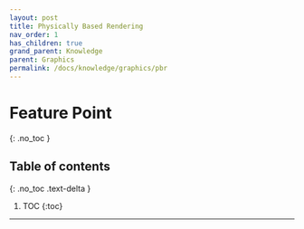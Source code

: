 ```yaml
---
layout: post
title: Physically Based Rendering
nav_order: 1
has_children: true
grand_parent: Knowledge
parent: Graphics
permalink: /docs/knowledge/graphics/pbr
---
```


# Feature Point
{: .no_toc }

## Table of contents
{: .no_toc .text-delta }

1. TOC
{:toc}

---
